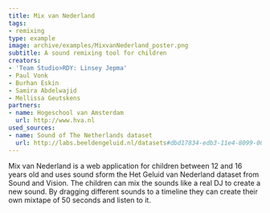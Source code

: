 ```yaml
---
title: Mix van Nederland
tags:
- remixing
type: example
image: archive/examples/MixvanNederland_poster.png
subtitle: A sound remixing tool for children
creators:
- 'Team Studio>RDY: Linsey Jepma'
- Paul Vonk
- Burhan Eskin
- Samira Abdelwajid
- Mellissa Geutskens
partners:
- name: Hogeschool van Amsterdam
  url: http://www.hva.nl
used_sources:
- name: Sound of The Netherlands dataset
  url: http://labs.beeldengeluid.nl/datasets#dbd17834-edb3-11e4-8099-005056a71e3a
---
```


Mix van Nederland is a web application for children between 12 and 16 years old and uses sound sform the Het Geluid van Nederland dataset from Sound and Vision. The children can mix the sounds like a real DJ to create a new sound. By dragging different sounds to a timeline they can create their own mixtape of 50 seconds and listen to it.
